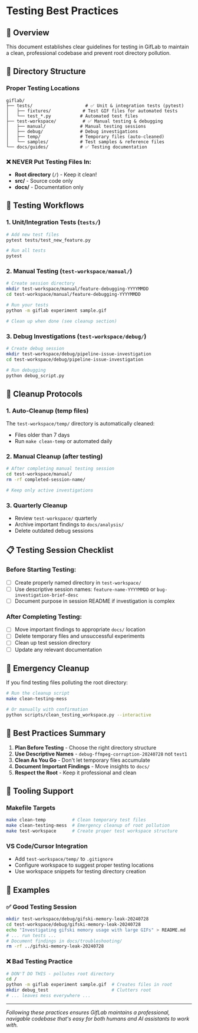 # Testing Best Practices

## 🎯 Overview

This document establishes clear guidelines for testing in GifLab to maintain a clean, professional codebase and prevent root directory pollution.

## 📁 Directory Structure

### Proper Testing Locations

```
giflab/
├── tests/                    # ✅ Unit & integration tests (pytest)
│   ├── fixtures/            # Test GIF files for automated tests
│   └── test_*.py           # Automated test files
├── test-workspace/          # ✅ Manual testing & debugging
│   ├── manual/             # Manual testing sessions
│   ├── debug/              # Debug investigations  
│   ├── temp/               # Temporary files (auto-cleaned)
│   └── samples/            # Test samples & reference files
└── docs/guides/            # ✅ Testing documentation
```

### ❌ NEVER Put Testing Files In:
- **Root directory** (`/`) - Keep it clean!
- **src/** - Source code only
- **docs/** - Documentation only

## 🔧 Testing Workflows

### 1. **Unit/Integration Tests** (`tests/`)
```bash
# Add new test files
pytest tests/test_new_feature.py

# Run all tests  
pytest
```

### 2. **Manual Testing** (`test-workspace/manual/`)
```bash
# Create session directory
mkdir test-workspace/manual/feature-debugging-YYYYMMDD
cd test-workspace/manual/feature-debugging-YYYYMMDD

# Run your tests
python -m giflab experiment sample.gif

# Clean up when done (see cleanup section)
```

### 3. **Debug Investigations** (`test-workspace/debug/`)
```bash
# Create debug session
mkdir test-workspace/debug/pipeline-issue-investigation
cd test-workspace/debug/pipeline-issue-investigation

# Run debugging
python debug_script.py
```

## 🧹 Cleanup Protocols

### 1. **Auto-Cleanup** (temp files)
The `test-workspace/temp/` directory is automatically cleaned:
- Files older than 7 days
- Run `make clean-temp` or automated daily

### 2. **Manual Cleanup** (after testing)
```bash
# After completing manual testing session
cd test-workspace/manual/
rm -rf completed-session-name/

# Keep only active investigations
```

### 3. **Quarterly Cleanup**
- Review `test-workspace/` quarterly
- Archive important findings to `docs/analysis/`
- Delete outdated debug sessions

## 📋 Testing Session Checklist

### Before Starting Testing:
- [ ] Create properly named directory in `test-workspace/`
- [ ] Use descriptive session names: `feature-name-YYYYMMDD` or `bug-investigation-brief-desc`
- [ ] Document purpose in session README if investigation is complex

### After Completing Testing:
- [ ] Move important findings to appropriate `docs/` location
- [ ] Delete temporary files and unsuccessful experiments
- [ ] Clean up test session directory
- [ ] Update any relevant documentation

## 🚨 Emergency Cleanup

If you find testing files polluting the root directory:

```bash
# Run the cleanup script
make clean-testing-mess

# Or manually with confirmation
python scripts/clean_testing_workspace.py --interactive
```

## 🎯 Best Practices Summary

1. **Plan Before Testing** - Choose the right directory structure
2. **Use Descriptive Names** - `debug-ffmpeg-corruption-20240728` not `test1`
3. **Clean As You Go** - Don't let temporary files accumulate  
4. **Document Important Findings** - Move insights to `docs/`
5. **Respect the Root** - Keep it professional and clean

## 🔧 Tooling Support

### Makefile Targets
```bash
make clean-temp          # Clean temporary test files
make clean-testing-mess  # Emergency cleanup of root pollution
make test-workspace      # Create proper test workspace structure
```

### VS Code/Cursor Integration
- Add `test-workspace/temp/` to `.gitignore`
- Configure workspace to suggest proper testing locations
- Use workspace snippets for testing directory creation

## 📝 Examples

### ✅ Good Testing Session
```bash
mkdir test-workspace/debug/gifski-memory-leak-20240728
cd test-workspace/debug/gifski-memory-leak-20240728
echo "Investigating gifski memory usage with large GIFs" > README.md
# ... run tests ...
# Document findings in docs/troubleshooting/
rm -rf ../gifski-memory-leak-20240728
```

### ❌ Bad Testing Practice  
```bash
# DON'T DO THIS - pollutes root directory
cd /
python -m giflab experiment sample.gif  # Creates files in root
mkdir debug_test                        # Clutters root
# ... leaves mess everywhere ...
```

---

*Following these practices ensures GifLab maintains a professional, navigable codebase that's easy for both humans and AI assistants to work with.* 